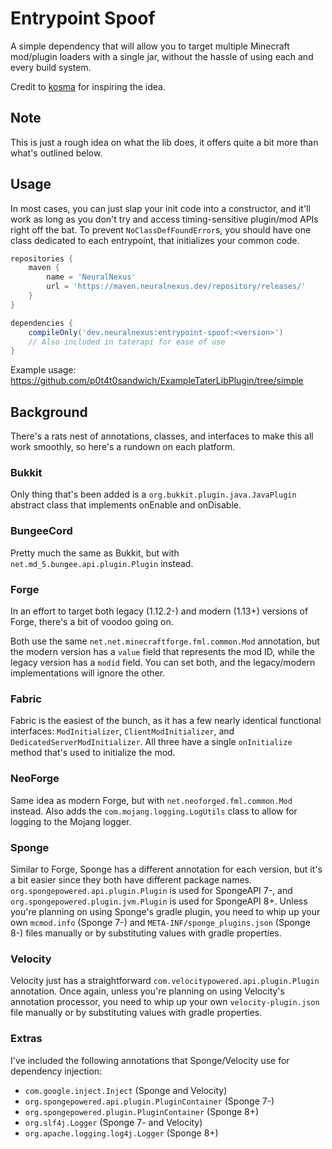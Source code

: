 # Entrypoint Spoof

A simple dependency that will allow you to target multiple Minecraft mod/plugin loaders with a single jar, without the
hassle of using each and every build system.

Credit
to [kosma](https://github.com/kosmolot-mods/minecraft-mysql-jdbc/blob/main/forge-1.12/src/main/java/net/minecraftforge/fml/common/Mod.java")
for inspiring the idea.

## Note

This is just a rough idea on what the lib does, it offers quite a bit more than what's outlined below.

## Usage

In most cases, you can just slap your init code into a constructor, and it'll work as long as you don't
try and access timing-sensitive plugin/mod APIs right off the bat. To prevent `NoClassDefFoundError`s, you should have
one class dedicated to each entrypoint, that initializes your common code.

```gradle
repositories {
    maven {
        name = 'NeuralNexus'
        url = 'https://maven.neuralnexus.dev/repository/releases/'
    }
}

dependencies {
    compileOnly('dev.neuralnexus:entrypoint-spoof:<version>')
    // Also included in taterapi for ease of use
}
```

Example usage: https://github.com/p0t4t0sandwich/ExampleTaterLibPlugin/tree/simple

## Background

There's a rats nest of annotations, classes, and interfaces to make this all work smoothly, so here's a rundown on each
platform.

### Bukkit

Only thing that's been added is a `org.bukkit.plugin.java.JavaPlugin` abstract class that implements onEnable and
onDisable.

### BungeeCord

Pretty much the same as Bukkit, but with `net.md_5.bungee.api.plugin.Plugin` instead.

### Forge

In an effort to target both legacy (1.12.2-) and modern (1.13+) versions of Forge, there's a bit of voodoo going on.

Both use the same `net.net.minecraftforge.fml.common.Mod` annotation, but the modern version has a `value` field that
represents the mod ID, while the legacy version has a `modid` field. You can set both, and the legacy/modern
implementations will ignore the other.

### Fabric

Fabric is the easiest of the bunch, as it has a few nearly identical functional
interfaces: `ModInitializer`, `ClientModInitializer`, and `DedicatedServerModInitializer`. All three have a
single `onInitialize` method that's used to initialize the mod.

### NeoForge

Same idea as modern Forge, but with `net.neoforged.fml.common.Mod` instead.
Also adds the `com.mojang.logging.LogUtils` class to allow for logging to the Mojang logger.

### Sponge

Similar to Forge, Sponge has a different annotation for each version, but it's a bit easier since they both have
different package names. `org.spongepowered.api.plugin.Plugin` is used for SpongeAPI 7-,
and `org.spongepowered.plugin.jvm.Plugin` is used for SpongeAPI 8+.
Unless you're planning on using Sponge's gradle plugin, you need to whip up your own `mcmod.info` (Sponge 7-)
and `META-INF/sponge_plugins.json` (Sponge 8-) files manually or by substituting values with gradle properties.

### Velocity

Velocity just has a straightforward `com.velocitypowered.api.plugin.Plugin` annotation. Once again, unless you're
planning on using Velocity's annotation processor, you need to whip up your own `velocity-plugin.json` file manually or
by substituting values with gradle properties.

### Extras

I've included the following annotations that Sponge/Velocity use for dependency injection:

- `com.google.inject.Inject` (Sponge and Velocity)
- `org.spongepowered.api.plugin.PluginContainer` (Sponge 7-)
- `org.spongepowered.plugin.PluginContainer` (Sponge 8+)
- `org.slf4j.Logger` (Sponge 7- and Velocity)
- `org.apache.logging.log4j.Logger` (Sponge 8+)
